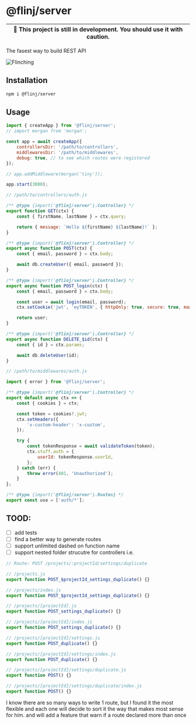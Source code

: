 # @flinj/server

| :construction: This project is still in development. You should use it with caution. |
| ------------------------------------------------------------------------------------ |

The fasest way to build REST API

![Flinching](https://media.giphy.com/media/TpXiNmXLdpOaEENYci/giphy.gif)

## Installation

```bash
npm i @flinj/server
```

## Usage

```js
import { createApp } from '@flinj/server';
// import morgan from 'morgan';

const app = await createApp({
	controllersDir: '/path/to/controllers',
	middlewaresDir: '/path/to/middlewares',
	debug: true, // to see which routes were registered
});

// app.addMiddleware(morgan('tiny'));

app.start(3000);
```

```js
// /path/to/controllers/auth.js

/** @type {import('@flinj/server').Controller} */
export function GET(ctx) {
	const { firstName, lastName } = ctx.query;

	return { message: `Hello ${firstName} ${lastName}!` };
}

/** @type {import('@flinj/server').Controller} */
export async function POST(ctx) {
	const { email, password } = ctx.body;

	await db.createUser({ email, password });
}

/** @type {import('@flinj/server').Controller} */
export async function POST_login(ctx) {
	const { email, password } = ctx.body;

	const user = await login(email, password);
	ctx.setCookie('jwt', 'eyTOKEN', { httpOnly: true, secure: true, maxAge: 1000 * 60 * 60 * 24 * 3 });

	return user;
}

/** @type {import('@flinj/server').Controller} */
export async function DELETE_$id(ctx) {
	const { id } = ctx.params;

	await db.deleteUser(id);
}
```

```js
// /path/to/middlewares/auth.js

import { error } from '@flinj/server';

/** @type {import('@flinj/server').Controller} */
export default async ctx => {
	const { cookies } = ctx;

	const token = cookies?.jwt;
	ctx.setHeaders({
		'x-custom-header': 'x-custom',
	});

	try {
		const tokenResponse = await validateToken(token);
		ctx.stuff.auth = {
			userId: tokenResponse.userId,
		};
	} catch (err) {
		throw error(401, 'Unauthorized');
	}
};

/** @type {import('@flinj/server').Routes} */
export const use = ['auth/*'];
```

## TOOD:

- [ ] add tests
- [ ] find a better way to generate routes
- [ ] support unlimited dashed on function name
- [ ] support nested folder strucutre for controllers i.e.

```js
// Route: POST /projects/:projectId/settings/duplicate

// /projects.js
export function POST_$projectId_settings_duplicate() {}

// /projects/index.js
export function POST_$projectId_settings_duplicate() {}

// /projects/[projectId].js
export function POST_settings_duplicate() {}

// /projects/[projectId]/index.js
export function POST_settings_duplicate() {}

// /projects/[projectId]/settings.js
export function POST_duplicate() {}

// /projects/[projectId]/settings/index.js
export function POST_duplicate() {}

// /projects/[projectId]/settings/duplicate.js
export function POST() {}

// /projects/[projectId]/settings/duplicate/index.js
export function POST() {}
```

I know there are so many ways to write 1 route, but I found it the most flexible and each one will decide to sort it the way that makes most sense for him. and will add a feature that warn if a route declared more than once
